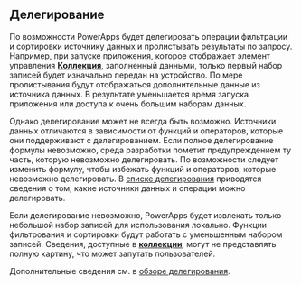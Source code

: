 ## <a name="delegation"></a>Делегирование
По возможности PowerApps будет делегировать операции фильтрации и сортировки источнику данных и пролистывать результаты по запросу. Например, при запуске приложения, которое отображает элемент управления **[Коллекция](../maker/canvas-apps/controls/control-gallery.md)**, заполненный данными, только первый набор записей будет изначально передан на устройство. По мере пролистывания будут отображаться дополнительные данные из источника данных. В результате уменьшается время запуска приложения или доступа к очень большим наборам данных.

Однако делегирование может не всегда быть возможно. Источники данных отличаются в зависимости от функций и операторов, которые они поддерживают с делегированием. Если полное делегирование формулы невозможно, среда разработки пометит предупреждением ту часть, которую невозможно делегировать. По возможности следует изменить формулу, чтобы избежать функций и операторов, которые невозможно делегировать.  В [списке делегирования](../maker/canvas-apps/delegation-list.md) приводятся сведения о том, какие источники данных и операции можно делегировать.

Если делегирование невозможно, PowerApps будет извлекать только небольшой набор записей для использования локально. Функции фильтрования и сортировки будут работать с уменьшенным набором записей. Сведения, доступные в **[коллекции](../maker/canvas-apps/controls/control-gallery.md)**, могут не представлять полную картину, что может запутать пользователей. 

Дополнительные сведения см. в [обзоре делегирования](../maker/canvas-apps/delegation-overview.md).

